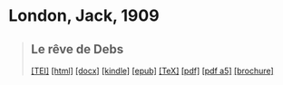 # London, Jack, 1909

> ## Le rêve de Debs
>  <a title="Source XML/TEI" class="mime48 tei" href="https://hurlus.github.io/tei/london1909_reve-debs.xml">[TEI]</a>  <a title="HTML une page" class="mime48 html" href="https://hurlus.github.io/london1909_reve-debs/london1909_reve-debs.html">[html]</a>  <a title="Bureautique (LibreOffice, MS.Word)" class="mime48 docx" href="https://hurlus.github.io/london1909_reve-debs/london1909_reve-debs.docx">[docx]</a>  <a title="Amazon.kindle" class="mime48 mobi" href="https://hurlus.github.io/london1909_reve-debs/london1909_reve-debs.mobi">[kindle]</a>  <a title="EPUB, pour liseuses et téléphones" class="mime48 epub" href="https://hurlus.github.io/london1909_reve-debs/london1909_reve-debs.epub">[epub]</a>  <a title="LaTeX" class="mime48 tex" href="https://hurlus.github.io/london1909_reve-debs/london1909_reve-debs.tex">[TeX]</a>  <a title="PDF à imprimer, A4 2 colonnes" class="mime48 pdf" href="https://hurlus.github.io/london1909_reve-debs/london1909_reve-debs.pdf">[pdf]</a>  <a title="PDF à lire, A5 une colonne" class="mime48 a5" href="https://hurlus.github.io/london1909_reve-debs/london1909_reve-debs_a5.pdf">[pdf a5]</a>  <a title="Brochure à agrafer, pdf imposé pour imprimante recto/verso" class="mime48 brochure" href="https://hurlus.github.io/london1909_reve-debs/london1909_reve-debs_brochure.pdf">[brochure]</a> 
